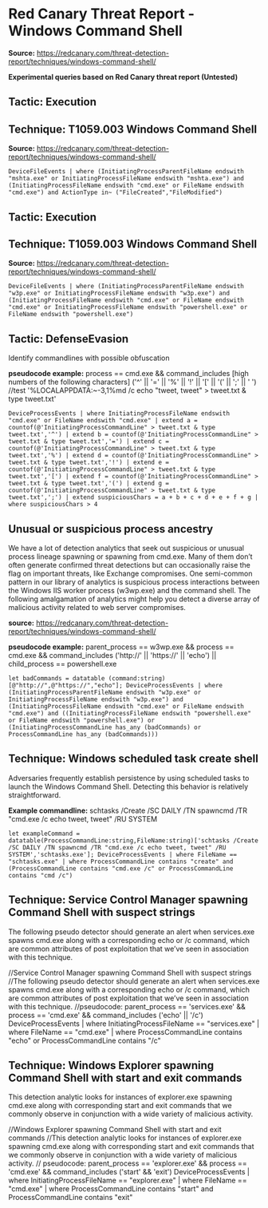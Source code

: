 # Red Canary Threat Report - Windows Command Shell

**Source:** https://redcanary.com/threat-detection-report/techniques/windows-command-shell/

**Experimental queries based on Red Canary threat report (Untested)**

## Tactic: Execution
## Technique: T1059.003 Windows Command Shell
**Source:** https://redcanary.com/threat-detection-report/techniques/windows-command-shell/

`DeviceFileEvents
| where (InitiatingProcessParentFileName endswith "mshta.exe" or InitiatingProcessFileName endswith "mshta.exe") and (InitiatingProcessFileName endswith "cmd.exe" or FileName endswith "cmd.exe") and ActionType in~ ("FileCreated","FileModified")`

## Tactic: Execution
## Technique: T1059.003 Windows Command Shell
**Source:** https://redcanary.com/threat-detection-report/techniques/windows-command-shell/

`DeviceFileEvents
| where (InitiatingProcessParentFileName endswith "w3p.exe" or InitiatingProcessFileName endswith "w3p.exe") and (InitiatingProcessFileName endswith "cmd.exe" or FileName endswith "cmd.exe" or InitiatingProcessFileName endswith "powershell.exe" or FileName endswith "powershell.exe")`

## Tactic:  DefenseEvasion
Identify commandlines with possible obfuscation

**pseudocode example:**  process == cmd.exe && command_includes [high numbers of the following characters] ('^' || '=' || '%' || '!' || '[' || '(' || ';' || ' ')
//test '%LOCALAPPDATA:~-3,1%md /c echo "tweet, tweet" > tweet.txt & type tweet.txt'

`DeviceProcessEvents
| where InitiatingProcessFileName endswith "cmd.exe" or FileName endswith "cmd.exe"
| extend a = countof(@'InitiatingProcessCommandLine" > tweet.txt & type tweet.txt','^')
| extend b = countof(@'InitiatingProcessCommandLine" > tweet.txt & type tweet.txt','=')
| extend c = countof(@'InitiatingProcessCommandLine" > tweet.txt & type tweet.txt','%')
| extend d = countof(@'InitiatingProcessCommandLine" > tweet.txt & type tweet.txt','!')
| extend e = countof(@'InitiatingProcessCommandLine" > tweet.txt & type tweet.txt','[')
| extend f = countof(@'InitiatingProcessCommandLine" > tweet.txt & type tweet.txt','(')
| extend g = countof(@'InitiatingProcessCommandLine" > tweet.txt & type tweet.txt',';')
| extend suspiciousChars = a + b + c + d + e + f + g
| where suspiciousChars > 4`

## Unusual or suspicious process ancestry
We have a lot of detection analytics that seek out suspicious or unusual process lineage spawning or spawning from cmd.exe. Many of them don’t often generate confirmed threat detections but can occasionally raise the flag on important threats, like Exchange compromises. One semi-common pattern in our library of analytics is suspicious process interactions between the Windows IIS worker process (w3wp.exe) and the command shell. The following amalgamation of analytics might help you detect a diverse array of malicious activity related to web server compromises.

**source:** https://redcanary.com/threat-detection-report/techniques/windows-command-shell/

**pseudocode example:** parent_process == w3wp.exe && process == cmd.exe && command_includes ('http://' || 'https://' || 'echo') || child_process == powershell.exe

`let badCommands = datatable (command:string)[@"http://",@"https://","echo"];
DeviceProcessEvents
| where (InitiatingProcessParentFileName endswith "w3p.exe" or InitiatingProcessFileName endswith "w3p.exe") and (InitiatingProcessFileName endswith "cmd.exe" or FileName endswith "cmd.exe") and ((InitiatingProcessFileName endswith "powershell.exe" or FileName endswith "powershell.exe") or (InitiatingProcessCommandLine has_any (badCommands) or ProcessCommandLine has_any (badCommands)))`

## Technique: Windows scheduled task create shell
Adversaries frequently establish persistence by using scheduled tasks to launch the Windows Command Shell. Detecting this behavior is relatively straightforward.

**Example commandline:** schtasks /Create /SC DAILY /TN spawncmd /TR "cmd.exe /c echo tweet, tweet" /RU SYSTEM

`let exampleCommand = datatable(ProcessCommandLine:string,FileName:string)['schtasks /Create /SC DAILY /TN spawncmd /TR "cmd.exe /c echo tweet, tweet" /RU SYSTEM','schtasks.exe'];
DeviceProcessEvents
| where FileName == "schtasks.exe"
| where ProcessCommandLine contains "create" and (ProcessCommandLine contains "cmd.exe /c" or ProcessCommandLine contains "cmd /c")`

## Technique: Service Control Manager spawning Command Shell with suspect strings
The following pseudo detector should generate an alert when services.exe spawns cmd.exe along with a corresponding echo or /c command, which are common attributes of post exploitation that we’ve seen in association with this technique.

//Service Control Manager spawning Command Shell with suspect strings
//The following pseudo detector should generate an alert when services.exe spawns cmd.exe along with a corresponding echo or /c command, which are common attributes of post exploitation that we’ve seen in association with this technique.
//pseudocode: parent_process == 'services.exe' && process == 'cmd.exe'  && command_includes ('echo' || '/c') 
DeviceProcessEvents
| where InitiatingProcessFileName == "services.exe"
| where FileName == "cmd.exe"
| where ProcessCommandLine contains "echo" or ProcessCommandLine contains "/c"

## Technique: Windows Explorer spawning Command Shell with start and exit commands
This detection analytic looks for instances of explorer.exe spawning cmd.exe along with corresponding start and exit commands that we commonly observe in conjunction with a wide variety of malicious activity.

//Windows Explorer spawning Command Shell with start and exit commands
//This detection analytic looks for instances of explorer.exe spawning cmd.exe along with corresponding start and exit commands that we commonly observe in conjunction with a wide variety of malicious activity.
// pseudocode: parent_process == 'explorer.exe' && process == 'cmd.exe' && command_includes ('start' && 'exit')
DeviceProcessEvents
| where InitiatingProcessFileName == "explorer.exe"
| where FileName == "cmd.exe"
| where ProcessCommandLine contains "start" and ProcessCommandLine contains "exit"

